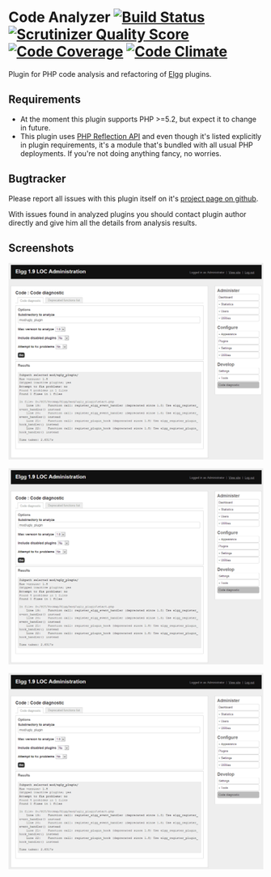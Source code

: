 Code Analyzer [![Build Status](https://secure.travis-ci.org/Srokap/code_review.png?branch=master)](https://travis-ci.org/Srokap/code_review) [![Scrutinizer Quality Score](https://scrutinizer-ci.com/g/Srokap/code_review/badges/quality-score.png?b=master)](https://scrutinizer-ci.com/g/Srokap/code_review/) [![Code Coverage](https://scrutinizer-ci.com/g/Srokap/code_review/badges/coverage.png?b=master)](https://scrutinizer-ci.com/g/Srokap/code_review/) [![Code Climate](https://codeclimate.com/github/Srokap/code_review.png)](https://codeclimate.com/github/Srokap/code_review)
==================

Plugin for PHP code analysis and refactoring of [Elgg](http://elgg.org/) plugins.

Requirements
-------------

- At the moment this plugin supports PHP >=5.2, but expect it to change in future.
- This plugin uses [PHP Reflection API](http://php.net/manual/en/book.reflection.php) and even though it's listed
explicitly in plugin requirements, it's a module that's bundled with all usual PHP deployments. If you're not doing
anything fancy, no worries.

Bugtracker
-------------

Please report all issues with this plugin itself on it's
[project page on github](https://github.com/Srokap/code_review/issues).

With issues found in analyzed plugins you should contact plugin author directly and give him all the details from
analysis results.

Screenshots
-------------

![Analysis](screenshots/analysis.png)

![Deprecated list](screenshots/analysis.png)

![Code fixing](screenshots/analysis.png)

